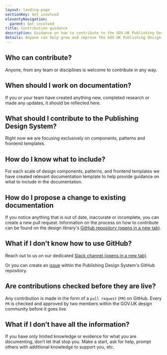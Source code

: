 ```yaml
---
layout: landing-page
sectionKey: Get involved
eleventyNavigation:
  parent: Get involved
title: Contribution guidance
description: Guidance on how to contribute to the GOV.UK Publishing Design System
details: Anyone can help grow and improve the GOV.UK Publishing Design System. This includes contributing new documentation or expand existing documentation of GOV.UK publishing [components](/components), [patterns](/patterns), and [frontend templates](/frontend-templates).
---
```

## Who can contribute?
Anyone, from any team or disciplines is welcome to contribute in any way.

## When should I work on documentation?
If you or your team have created anything new, completed research or made any updates, it should be reflected here.

## What should I contribute to the Publishing Design System?
Right now we are focusing exclusively on components, patterns and frontend templates.

## How do I know what to include?
For each scale of design components, patterns, and frontend templates we have created relevant documentation template to help provide guidance on what to include in the documentation.

## How do I propose a change to existing documentation
If you notice anything that is out of date, inaccurate or incomplete, you can create a new pull request. Information on the process on how to contribute can be found on the design library's <a href="https://github.com/nnagewad/DesignLibrary" rel="noopener noreferrer" target="_blank">GitHub repository (opens in a new tab)</a>.

## What if I don’t know how to use GitHub?
Reach out to us on our dedicated <a href="https://join.slack.com/share/enQtNzc0ODgwMDM4ODcyMC04YjhkN2U2OTdkMmVlMjdkNTI5ZmYxOGE4Y2QwNGI4ZmFjZWU4ZGQzNTEzNzk4MGQ2YjY2YzU5NDcxMDc3YmM5" rel="noopener noreferrer" target="_blank">Slack channel (opens in a new tab)</a>.

Or you can create an <a href="https://github.com/nnagewad/DesignLibrary/issues" rel="noopener noreferrer" target="_blank">issue</a> within the Publishing Design System's GitHub repository.

## Are contributions checked before they are live?
Any contribution is made in the form of a `pull request` (`PR`) on GitHub. Every `PR` is checked and approved by two members within the GOV.UK design community before it goes live. 

## What if I don’t have all the information?
If you have only limited knowledge or evidence for what you are documenting, don’t let that stop you. Make a start, ask for help, prompt others with additional knowledge to support you, etc.